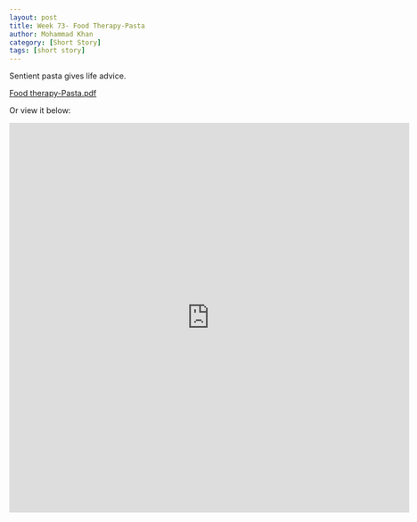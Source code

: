 ```yaml
---
layout: post
title: Week 73- Food Therapy-Pasta
author: Mohammad Khan
category: [Short Story]
tags: [short story]
---
```

Sentient pasta gives life advice.



<p><a href="https://drive.google.com/file/d/1sJXZ3WG4RQpsEhsFQsHduYBUQZTjB9V3/view?usp=sharing">
Food therapy-Pasta.pdf</a></p>


Or view it below: 
<!-- <embed src="https://drive.google.com/file/d/1mrL8nISYXGzBGAjVw-4hgwagVCEkNMaT/view?usp=sharing#toolbar=0" width="800px" height="2100px" /> -->
<iframe
src="https://drive.google.com/file/d/1sJXZ3WG4RQpsEhsFQsHduYBUQZTjB9V3/view?usp=sharing&embedded=true"
style="width:718px; height:700px;" frameborder="0"></iframe>
